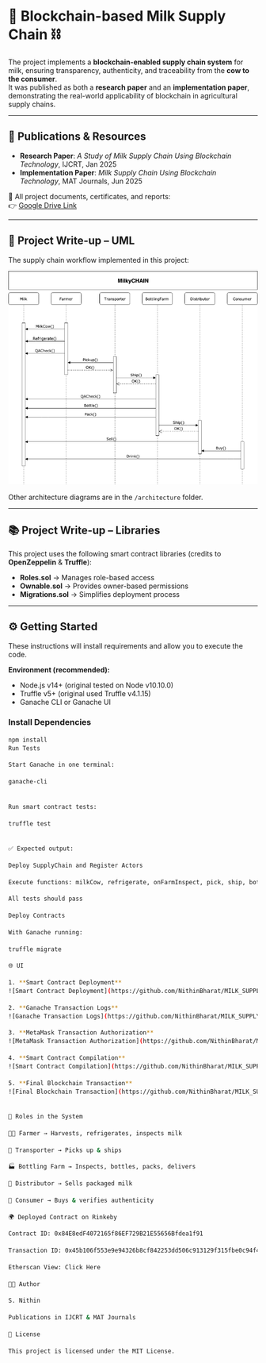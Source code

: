 # 🥛 Blockchain-based Milk Supply Chain ⛓️

The project implements a **blockchain-enabled supply chain system** for milk, ensuring transparency, authenticity, and traceability from the **cow to the consumer**.  
It was published as both a **research paper** and an **implementation paper**, demonstrating the real-world applicability of blockchain in agricultural supply chains.

---

## 📑 Publications & Resources
- **Research Paper**: *A Study of Milk Supply Chain Using Blockchain Technology*, IJCRT, Jan 2025  
- **Implementation Paper**: *Milk Supply Chain Using Blockchain Technology*, MAT Journals, Jun 2025  

📂 All project documents, certificates, and reports:  
👉 [Google Drive Link](https://drive.google.com/drive/folders/1YkcJH4HGull5lm_LbcP_VZj3QXKY8M-6?usp=drive_link)

---

## 📌 Project Write-up – UML
The supply chain workflow implemented in this project:  

![Sequence Diagram](architecture/UdacityMilkyCHAIN_Sequence_Diagram.png)  

Other architecture diagrams are in the `/architecture` folder.

---

## 📚 Project Write-up – Libraries
This project uses the following smart contract libraries (credits to **OpenZeppelin** & **Truffle**):
- **Roles.sol** → Manages role-based access  
- **Ownable.sol** → Provides owner-based permissions  
- **Migrations.sol** → Simplifies deployment process  

---

## ⚙️ Getting Started
These instructions will install requirements and allow you to execute the code.

**Environment (recommended):**
- Node.js v14+ (original tested on Node v10.10.0)  
- Truffle v5+ (original used Truffle v4.1.15)  
- Ganache CLI or Ganache UI  

### Install Dependencies
```bash
npm install
Run Tests

Start Ganache in one terminal:

ganache-cli


Run smart contract tests:

truffle test


✅ Expected output:

Deploy SupplyChain and Register Actors

Execute functions: milkCow, refrigerate, onFarmInspect, pick, ship, bottle, pack, delivery, sellItem, buy, consumer

All tests should pass

Deploy Contracts

With Ganache running:

truffle migrate

🌐 UI

1. **Smart Contract Deployment**  
![Smart Contract Deployment](https://github.com/NithinBharat/MILK_SUPPLY_CHAIN_USING_BLOCKCHAIN/blob/main/images/smart_contract_deployment.png?raw=true)

2. **Ganache Transaction Logs**  
![Ganache Transaction Logs](https://github.com/NithinBharat/MILK_SUPPLY_CHAIN_USING_BLOCKCHAIN/blob/main/images/ganache_transaction_logs.png?raw=true)

3. **MetaMask Transaction Authorization**  
![MetaMask Transaction Authorization](https://github.com/NithinBharat/MILK_SUPPLY_CHAIN_USING_BLOCKCHAIN/blob/main/images/metamask_transaction_authorization.png?raw=true)

4. **Smart Contract Compilation**  
![Smart Contract Compilation](https://github.com/NithinBharat/MILK_SUPPLY_CHAIN_USING_BLOCKCHAIN/blob/main/images/smart_contract_compilation.png?raw=true)

5. **Final Blockchain Transaction**  
![Final Blockchain Transaction](https://github.com/NithinBharat/MILK_SUPPLY_CHAIN_USING_BLOCKCHAIN/blob/main/images/final_blockchain_transaction.png?raw=true)


🔑 Roles in the System

👨‍🌾 Farmer → Harvests, refrigerates, inspects milk

🚚 Transporter → Picks up & ships

🏭 Bottling Farm → Inspects, bottles, packs, delivers

🏪 Distributor → Sells packaged milk

🛒 Consumer → Buys & verifies authenticity

🌍 Deployed Contract on Rinkeby

Contract ID: 0x84E8edF4072165f86EF729B21E55656Bfdea1f91

Transaction ID: 0x45b106f553e9e94326b8cf842253dd506c913129f315fbe0c94f45be65d0af82

Etherscan View: Click Here

👨‍💻 Author

S. Nithin

Publications in IJCRT & MAT Journals

📜 License

This project is licensed under the MIT License.




